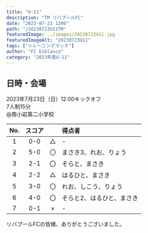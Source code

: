 ```yaml
---
title: "U-11"
description: "TM リバプールFC"
date: "2023-07-23 1200"
path: "/20230723U11TM"
featuredImage: ../images/20230723U11.jpg
featuredImageAlt: "20230723U11"
tags: ["トレーニングマッチ"]
author: "FC Esblanco"
category: "2023年度U-11"
---
```


## 日時・会場

2023年7月23日（日）12:00キックオフ<br>
7人制15分<br>
@南小岩第二小学校

| No.| スコア |   | 得点者  |
|:--:|:------:|:-:|:--------|
| 1  | 0-0 | △ |-|
| 2  | 5-0 | 〇 |まさき3、れお、りょう|
| 3  | 2-1 | 〇 |そらと、まさき|
| 4  | 2-2 | △ |はるひと、まさき|
| 5  | 3-0 | 〇 |れお、しこう、りょう|
| 6  | 4-0 | 〇 |そらと2、はるひと、まさき|
| 7  | 0-1 | × |-|

リバプールFCの皆様、ありがとうございました。